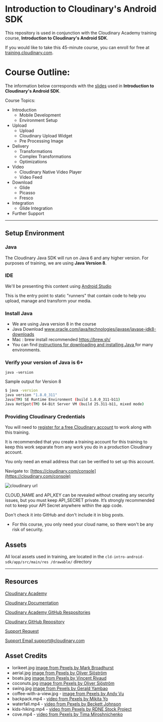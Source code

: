 # Introduction to Cloudinary's Android SDK
This repository is used in conjunction with the Cloudinary Academy training course, **Introduction to Cloudinary's Android SDK**.

If you would like to take this 45-minute course, you can enroll for free at [training.cloudinary.com](https://training.cloudinary.com).

# Course Outline:
The information below corresponds with the [slides](https://cloudinary-marketing-res.cloudinary.com/image/upload/v1708029906/Intro-to-Cloudinary-Android-SDK.pdf) used in **Introduction to Cloudinary's Android SDK**.

Course Topics:
- Introduction
  - Mobile Development
  - Environment Setup
- Upload
  - Upload
  - Cloudinary Upload Widget
  - Pre Processing Image 
- Delivery
  - Transformations
  - Complex Transformations
  - Optimizations
- Video
  - Cloudinary Native Video Player
  - Video Feed 
- Download
  - Glide
  - Picasso
  - Fresco
- Integration
  - Glide Integration
- Further Support

---

## Setup Environment

### Java
The Cloudinary Java SDK will run on Java 6 and any higher version. For purposes of training, we are using **Java Version 8**.

### IDE

We'll be presenting this content using [Android Studio](https://developer.android.com/studio)

This is the entry point to static "runners" that contain code to help you upload, manage and transform your media.


### Install Java

- We are using Java version 8 in the course
- Java Download www.oracle.com/java/technologies/javase/javase-jdk8-downloads
- Mac : brew install recommended https://brew.sh/
- You can find [instructions for downloading and installing Java ](https://www.java.com/en/download/help/index_installing.html) for many environments.

### Verify your version of Java is 6+

```
java -version

```
Sample output for Version 8

```bash
$ java -version
java version "1.8.0_311"
Java(TM) SE Runtime Environment (build 1.8.0_311-b11)
Java HotSpot(TM) 64-Bit Server VM (build 25.311-b11, mixed mode)
```

### Providing Cloudinary Credentials

You will need to [register for a free Cloudinary account](https://cloudinary.com/users/register/free) to work along with this training.

It is recommended that you create a training account for this training to keep this work separate from any work you do in a production Cloudinary account.

You only need an email address that can be verified to set up this account.

Navigate to:  [https://cloudinary.com/console](https://cloudinary.com/console)

![cloudinary url](https://res.cloudinary.com/jen-brissman/image/upload/v1702021754/cld-url.png)

CLOUD_NAME and API_KEY can be revealed without creating any security issues, but you must keep API_SECRET private. It’s strongly recommended not to keep your API Secret anywhere within the app code.


Don't check it into GitHub and don't include it in blog posts.
- For this course, you only need your cloud name, so there won't be any risk of security. 

## Assets
All local assets used in training, are located in the `cld-intro-android-sdk/app/src/main/res
/drawable/` directory

---
## Resources

[Cloudinary Academy](training.cloudinary.com)

[Cloudinary Documentation](https://cloudinary.com/documentation)

[Cloudinary Academy GitHub Respositories](https://github.com/cloudinary-training)

[Cloudinary GitHub Repository](https://github.com/cloudinary)

[Support Request](https://support.cloudinary.com/hc/en-us/requests/new)

[Support Email support@cloudinary.com](mailto:support@cloudinary.com)

## Asset Credits
- lorikeet.jpg [image from Pexels by Mark Broadhurst](https://www.pexels.com/photo/blue-orange-and-green-bird-on-yellow-flower-105808/)
- aerial.jpg [image from Pexels by Oliver Sjöström](https://www.pexels.com/photo/body-of-water-near-green-mountain-931018/)
- boats.jpg [image from Pexels by Vincent Rivaud](https://www.pexels.com/photo/white-boats-on-body-of-water-2265876/)
- coconuts.jpg [image from Pexels by Oliver Sjöström](https://www.pexels.com/photo/person-standing-on-dirt-surrounded-by-coconut-trees-1005417/)
- swing.jpg [image from Pexels by Gerald Yambao](https://www.pexels.com/photo/photo-of-boy-swinging-over-body-of-water-2413238/)
- coffee-with-a-view.jpg - [image from Pexels by Andy Vu](https://www.pexels.com/photo/man-in-brown-jacket-and-brown-hat-standing-on-rock-near-lake-3217911/)
- backpack.mp4 - [video from Pexels by Mikita Yo](https://www.pexels.com/video/a-man-standing-still-on-a-cliff-edge-8644064/)
- waterfall.mp4 - [video from Pexels by Beckett Johnson](https://www.pexels.com/video/footage-of-waterfalls-5022215/)
- kids-hiking.mp4 - [video from Pexels by RDNE Stock Project](https://www.pexels.com/video/two-boys-walking-on-a-park-8083560/)
- cove.mp4 - [video from Pexels by Tima Miroshnichenko](https://www.pexels.com/video/sea-waves-crashing-the-cliff-coast-6010489/)
